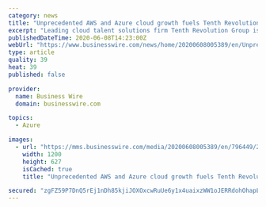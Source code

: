 ```yaml
---
category: news
title: "Unprecedented AWS and Azure cloud growth fuels Tenth Revolution Group recruitment drive"
excerpt: "Leading cloud talent solutions firm Tenth Revolution Group is launching a new initiative to bring on experienced recruitment consultants as it looks t"
publishedDateTime: 2020-06-08T14:23:00Z
webUrl: "https://www.businesswire.com/news/home/20200608005389/en/Unprecedented-AWS-Azure-cloud-growth-fuels-Tenth"
type: article
quality: 39
heat: 39
published: false

provider:
  name: Business Wire
  domain: businesswire.com

topics:
  - Azure

images:
  - url: "https://mms.businesswire.com/media/20200608005389/en/796449/23/frg.jpg"
    width: 1200
    height: 627
    isCached: true
    title: "Unprecedented AWS and Azure cloud growth fuels Tenth Revolution Group recruitment drive"

secured: "zgFZ59P7DnQ5rEj1nDh85kjiJOXOxcwRuUe6y1x4uaixzWW1oJERRdohOhapLefOJ4ZXm2O1PwqhrY72b39xdowT00Y60K3JjBmOHL0fD7j8PRPCV0AB1ajF8Htwh4gNetPVLEPm52ohoc3WRI8asflGff+8sQoss3j8FJgtYLlLL02DpaJzwPUuLBTp6aprAuar0xsetpHGjj5X7zl0Sj2T8jVX6DkuaAN4plUXghmTq1KvL5kU1CFsYq6ijmn0om2+iP38ItGwsMMFwZaRQtnhvZtoPe8hghS7p+Fxz4RL+z76AVnO5IfIwQ3Vkk1W;4b7OD1FBqZ1rBUJAqzwblA=="
---
```


